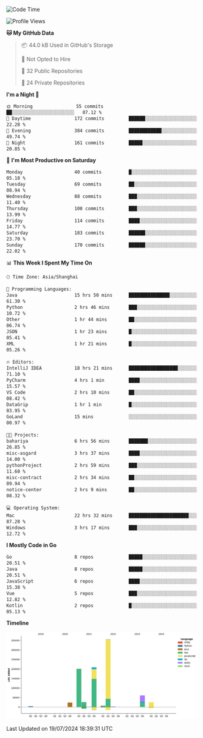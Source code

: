 <!--START_SECTION:waka-->
![Code Time](http://img.shields.io/badge/Code%20Time-2%2C539%20hrs%2039%20mins-blue)

![Profile Views](http://img.shields.io/badge/Profile%20Views-0-blue)

**🐱 My GitHub Data** 

> 📦 44.0 kB Used in GitHub's Storage 
 > 
> 🚫 Not Opted to Hire
 > 
> 📜 32 Public Repositories 
 > 
> 🔑 24 Private Repositories 
 > 
**I'm a Night 🦉** 

```text
🌞 Morning                55 commits          ██░░░░░░░░░░░░░░░░░░░░░░░   07.12 % 
🌆 Daytime                172 commits         ██████░░░░░░░░░░░░░░░░░░░   22.28 % 
🌃 Evening                384 commits         ████████████░░░░░░░░░░░░░   49.74 % 
🌙 Night                  161 commits         █████░░░░░░░░░░░░░░░░░░░░   20.85 % 
```
📅 **I'm Most Productive on Saturday** 

```text
Monday                   40 commits          █░░░░░░░░░░░░░░░░░░░░░░░░   05.18 % 
Tuesday                  69 commits          ██░░░░░░░░░░░░░░░░░░░░░░░   08.94 % 
Wednesday                88 commits          ███░░░░░░░░░░░░░░░░░░░░░░   11.40 % 
Thursday                 108 commits         ███░░░░░░░░░░░░░░░░░░░░░░   13.99 % 
Friday                   114 commits         ████░░░░░░░░░░░░░░░░░░░░░   14.77 % 
Saturday                 183 commits         ██████░░░░░░░░░░░░░░░░░░░   23.70 % 
Sunday                   170 commits         ██████░░░░░░░░░░░░░░░░░░░   22.02 % 
```


📊 **This Week I Spent My Time On** 

```text
🕑︎ Time Zone: Asia/Shanghai

💬 Programming Languages: 
Java                     15 hrs 50 mins      ███████████████░░░░░░░░░░   61.30 % 
Python                   2 hrs 46 mins       ███░░░░░░░░░░░░░░░░░░░░░░   10.72 % 
Other                    1 hr 44 mins        ██░░░░░░░░░░░░░░░░░░░░░░░   06.74 % 
JSON                     1 hr 23 mins        █░░░░░░░░░░░░░░░░░░░░░░░░   05.41 % 
XML                      1 hr 21 mins        █░░░░░░░░░░░░░░░░░░░░░░░░   05.26 % 

🔥 Editors: 
IntelliJ IDEA            18 hrs 21 mins      ██████████████████░░░░░░░   71.10 % 
PyCharm                  4 hrs 1 min         ████░░░░░░░░░░░░░░░░░░░░░   15.57 % 
VS Code                  2 hrs 10 mins       ██░░░░░░░░░░░░░░░░░░░░░░░   08.42 % 
DataGrip                 1 hr 1 min          █░░░░░░░░░░░░░░░░░░░░░░░░   03.95 % 
GoLand                   15 mins             ░░░░░░░░░░░░░░░░░░░░░░░░░   00.97 % 

🐱‍💻 Projects: 
bahariya                 6 hrs 56 mins       ███████░░░░░░░░░░░░░░░░░░   26.85 % 
misc-asgard              3 hrs 37 mins       ████░░░░░░░░░░░░░░░░░░░░░   14.00 % 
pythonProject            2 hrs 59 mins       ███░░░░░░░░░░░░░░░░░░░░░░   11.60 % 
misc-contract            2 hrs 34 mins       ██░░░░░░░░░░░░░░░░░░░░░░░   09.94 % 
notice-center            2 hrs 9 mins        ██░░░░░░░░░░░░░░░░░░░░░░░   08.32 % 

💻 Operating System: 
Mac                      22 hrs 32 mins      ██████████████████████░░░   87.28 % 
Windows                  3 hrs 17 mins       ███░░░░░░░░░░░░░░░░░░░░░░   12.72 % 
```

**I Mostly Code in Go** 

```text
Go                       8 repos             █████░░░░░░░░░░░░░░░░░░░░   20.51 % 
Java                     8 repos             █████░░░░░░░░░░░░░░░░░░░░   20.51 % 
JavaScript               6 repos             ████░░░░░░░░░░░░░░░░░░░░░   15.38 % 
Vue                      5 repos             ███░░░░░░░░░░░░░░░░░░░░░░   12.82 % 
Kotlin                   2 repos             █░░░░░░░░░░░░░░░░░░░░░░░░   05.13 % 
```



**Timeline**

![Lines of Code chart](https://raw.githubusercontent.com/youtiaoguagua/youtiaoguagua/master/assets/bar_graph.png)


 Last Updated on 19/07/2024 18:39:31 UTC
<!--END_SECTION:waka-->